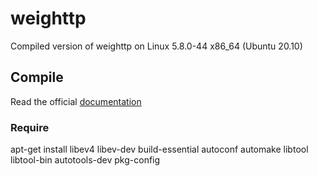 # weighttp

Compiled version of weighttp on Linux 5.8.0-44 x86_64 (Ubuntu 20.10)

## Compile
Read the official [documentation](https://github.com/lighttpd/weighttp)

### Require

apt-get install libev4 libev-dev build-essential autoconf automake libtool libtool-bin autotools-dev pkg-config
